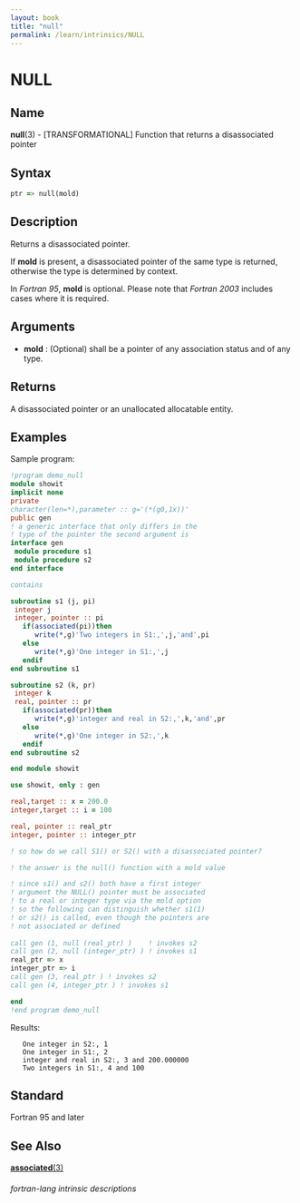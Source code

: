 ```yaml
---
layout: book
title: "null"
permalink: /learn/intrinsics/NULL
---
```

# NULL
## __Name__

__null__(3) - \[TRANSFORMATIONAL\] Function that returns a disassociated pointer


## __Syntax__
```fortran
ptr => null(mold)

```
## __Description__

Returns a disassociated pointer.

If __mold__ is present, a disassociated pointer of the same type is
returned, otherwise the type is determined by context.

In _Fortran 95_, __mold__ is optional. Please note that _Fortran 2003_ includes cases where it is required.

## __Arguments__

  - __mold__
    : (Optional) shall be a pointer of any association status and of any
    type.

## __Returns__

A disassociated pointer or an unallocated allocatable entity.

## __Examples__

Sample program:

```fortran
!program demo_null
module showit
implicit none
private
character(len=*),parameter :: g='(*(g0,1x))'
public gen
! a generic interface that only differs in the 
! type of the pointer the second argument is
interface gen
 module procedure s1
 module procedure s2
end interface

contains

subroutine s1 (j, pi)
 integer j
 integer, pointer :: pi
   if(associated(pi))then
      write(*,g)'Two integers in S1:,',j,'and',pi
   else
      write(*,g)'One integer in S1:,',j
   endif
end subroutine s1

subroutine s2 (k, pr)
 integer k
 real, pointer :: pr
   if(associated(pr))then
      write(*,g)'integer and real in S2:,',k,'and',pr
   else
      write(*,g)'One integer in S2:,',k
   endif
end subroutine s2

end module showit

use showit, only : gen

real,target :: x = 200.0
integer,target :: i = 100

real, pointer :: real_ptr
integer, pointer :: integer_ptr

! so how do we call S1() or S2() with a disassociated pointer?

! the answer is the null() function with a mold value

! since s1() and s2() both have a first integer
! argument the NULL() pointer must be associated
! to a real or integer type via the mold option
! so the following can distinguish whether s1(1)
! or s2() is called, even though the pointers are
! not associated or defined
 
call gen (1, null (real_ptr) )    ! invokes s2
call gen (2, null (integer_ptr) ) ! invokes s1
real_ptr => x
integer_ptr => i
call gen (3, real_ptr ) ! invokes s2
call gen (4, integer_ptr ) ! invokes s1

end
!end program demo_null
```
  Results:
```text
   One integer in S2:, 1
   One integer in S1:, 2
   integer and real in S2:, 3 and 200.000000
   Two integers in S1:, 4 and 100
```
## __Standard__

Fortran 95 and later

## __See Also__

[__associated__(3)](ASSOCIATED)

###### fortran-lang intrinsic descriptions
